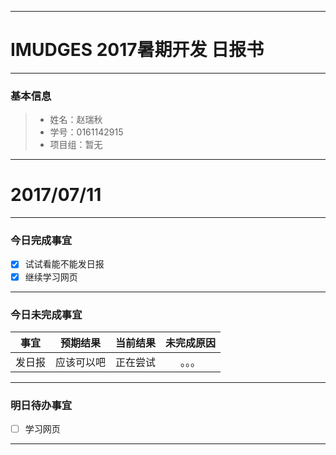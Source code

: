 
-------

# IMUDGES 2017暑期开发 日报书

-------


### 基本信息
> * 姓名：赵瑞秋
> * 学号：0161142915
> * 项目组：暂无

-------


# 2017/07/11

-------

### 今日完成事宜
- [x]  试试看能不能发日报
- [x]  继续学习网页
-----
### 今日未完成事宜


| 事宜     |预期结果| 当前结果  | 未完成原因   | 
| :--------:  | :-----:  | :-----:  | :----:  |
| 发日报   | 应该可以吧 |  正在尝试| 。。。|


------
### 明日待办事宜
- [ ] 学习网页
-------
